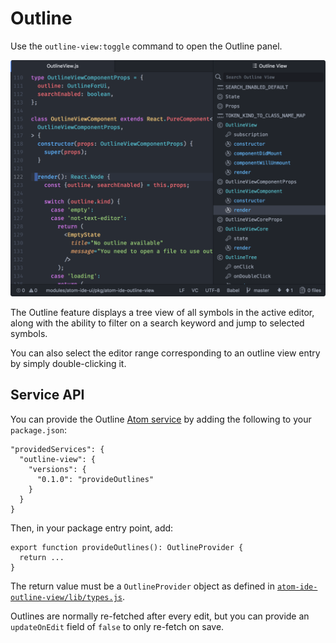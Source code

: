 # Outline

Use the `outline-view:toggle` command to open the Outline panel.

<img alt="Outline" src="images/outline-view.png" width="800" />

The Outline feature displays a tree view of all symbols in the active editor,
along with the ability to filter on a search keyword and jump to selected symbols.

You can also select the editor range corresponding to an outline view entry by
simply double-clicking it.

## Service API

You can provide the Outline [Atom service](http://flight-manual.atom.io/behind-atom/sections/interacting-with-other-packages-via-services/) by adding the following to your `package.json`:

```
"providedServices": {
  "outline-view": {
    "versions": {
      "0.1.0": "provideOutlines"
    }
  }
}
```

Then, in your package entry point, add:

```
export function provideOutlines(): OutlineProvider {
  return ...
}
```

The return value must be a `OutlineProvider` object
as defined in
[`atom-ide-outline-view/lib/types.js`](../modules/atom-ide-ui/pkg/atom-ide-outline-view/lib/types.js).

Outlines are normally re-fetched after every edit, but
you can provide an `updateOnEdit` field of `false` to only re-fetch on save.
